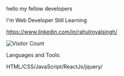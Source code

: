 hello my fellow developers


I'm
Web Developer
Still Learning 

https://www.linkedin.com/in/rahulroyalsingh/

![Visitor Count](https://profile-counter.glitch.me/rahulroyalsingh/count.svg)


Languages and Tools: 

HTML/CSS/JavaScript/ReactJs/jquery/
   

   
     

